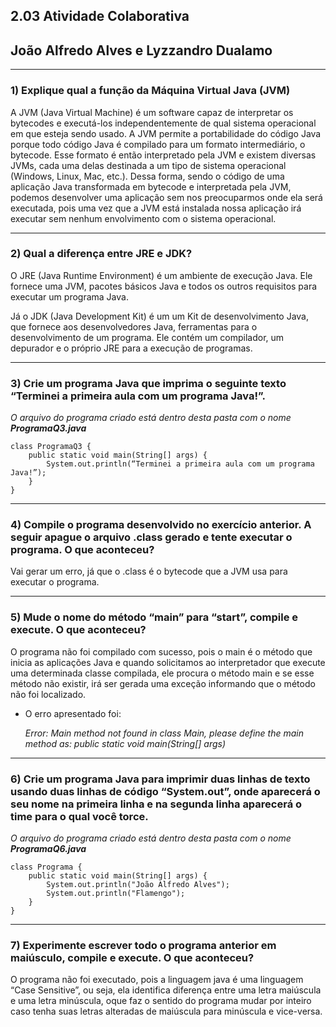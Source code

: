 ## 2.03 Atividade Colaborativa

## João Alfredo Alves e Lyzzandro Dualamo

---

### **1) Explique qual a função da Máquina Virtual Java (JVM)**

A JVM (Java Virtual Machine) é um software capaz de interpretar os bytecodes e executá-los independentemente de qual sistema operacional em que esteja sendo usado. A JVM permite a portabilidade do código Java porque todo código Java é compilado para um formato intermediário, o bytecode. Esse formato é então interpretado pela JVM e existem diversas JVMs, cada uma delas destinada a um tipo de sistema operacional (Windows, Linux, Mac, etc.). Dessa forma, sendo o código de uma aplicação Java transformada em bytecode e interpretada pela JVM, podemos desenvolver uma aplicação sem nos preocuparmos onde ela será executada, pois uma vez que a JVM está instalada nossa aplicação irá executar sem nenhum envolvimento com o sistema operacional.

---

### **2) Qual a diferença entre JRE e JDK?**

O JRE (Java Runtime Environment) é um ambiente de execução Java. Ele fornece uma JVM, pacotes básicos Java e todos os outros requisitos para executar um programa Java.

Já o JDK (Java Development Kit) é um um Kit de desenvolvimento Java, que fornece aos desenvolvedores Java, ferramentas para o desenvolvimento de um programa. Ele contém um compilador, um depurador e o próprio JRE para a execução de programas.

---

### **3) Crie um programa Java que imprima o seguinte texto “Terminei a primeira aula com um programa Java!”.**

_O arquivo do programa criado está dentro desta pasta com o nome **ProgramaQ3.java**_

```
class ProgramaQ3 {
	public static void main(String[] args) {
		System.out.println(“Terminei a primeira aula com um programa Java!”);
	}
}
```

---

### **4) Compile o programa desenvolvido no exercício anterior. A seguir apague o arquivo .class gerado e tente executar o programa. O que aconteceu?**

Vai gerar um erro, já que o .class é o bytecode que a JVM usa para executar o programa.

---

### **5) Mude o nome do método “main” para “start”, compile e execute. O que aconteceu?**

O programa não foi compilado com sucesso, pois o main é o método que inicia as aplicações Java e quando solicitamos ao interpretador que execute uma determinada classe compilada, ele procura o método main e se esse método não existir, irá ser gerada uma exceção informando que o método não foi localizado.

- O erro apresentado foi:

     _Error: Main method not found in class Main, please define the main method as: public static void main(String[] args)_

---

### **6) Crie um programa Java para imprimir duas linhas de texto usando duas linhas de código “System.out”, onde aparecerá o seu nome na primeira linha e na segunda linha aparecerá o time para o qual você torce.**

_O arquivo do programa criado está dentro desta pasta com o nome **ProgramaQ6.java**_

```
class Programa {
    public static void main(String[] args) {
        System.out.println("João Alfredo Alves");
        System.out.println("Flamengo");
    }
}
```

---

### **7) Experimente escrever todo o programa anterior em maiúsculo, compile e execute. O que aconteceu?**

O programa não foi executado, pois a linguagem java é uma linguagem “Case Sensitive”, ou seja, ela identifica diferença entre uma letra maiúscula e uma letra minúscula, oque faz o sentido do programa mudar por inteiro caso tenha suas letras alteradas de maiúscula para minúscula e vice-versa.
